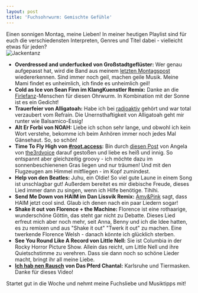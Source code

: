 ```yaml
---
layout: post
title: 'Fuchsohrwurm: Gemischte Gefühle'
---
```


Einen sonnigen Montag, meine Lieben!
In meiner heutigen Playlist sind für euch die verschiedensten Interpreten, Genres und Titel dabei - vielleicht etwas für jeden?  
![Jackentanz](http://farm8.staticflickr.com/7440/13056655874_3fc428b0de_c.jpg)  
  
* **Overdressed and underfucked von Großstadtgeflüster:** Wer genau aufgepasst hat, wird die Band aus meinem [letzten Montagspost](http://fuchsgehtum.de/fuchsohrwurm-real-shit/) wiedererkennen. Sind immer noch geil, machen geile Musik. Meine Mami findet es unheimlich, ich finde es unheimlich geil!  
* **Cold as Ice von Sean Finn im KlangKuenstler Remix:** Danke an die [Firlefanz](https://www.facebook.com/FarbenfroherFirlefanz)-Menschen für diesen Ohrwurm. In Kombination mit der Sonne ist es ein Gedicht!  
* **Trauerfeier von Alligatoah:** Habe ich bei [radioaktiv](https://www.radioaktiv.org/) gehört und war total verzaubert vom Refrain. Die Unernsthaftigkeit von Alligatoah geht mir runter wie Balsamico-Essig!  
* **Alt Er Forbi von NOAH:** Liebe ich schon sehr lange, und obwohl ich kein Wort verstehe, bekomme ich beim Anhören immer noch jedes Mal Gänsehaut. So, so schön!  
* **Time To Fly High von [#root.access](https://soundcloud.com/rootaccess):** Bin durch [diesen Post](http://the3rdvoice.net/2014/03/stylight-tv-release-party.html) von Angela von [the3rdvoice](http://the3rdvoice.net/) darauf gestoßen und liebe es heiß und innig. So entspannt aber gleichzeitig groovy - ich möchte dazu im sonnenbeschienenen Gras liegen und nur träumen! Und mit den Flugzeugen am Himmel mitfliegen - im Kopf zumindest.  
* **Help von den Beatles:** Juhu, ein Oldie! So viel gute Laune in einem Song ist unschlagbar gut! Außerdem bereitet es mir diebische Freude, dieses Lied immer dann zu singen, wenn ich Hilfe benötige. Tihihi.  
* **Send Me Down von HAIM im Dan Lissvik Remix:** [Amy&Pink](http://www.amypink.com/de/) sagt, dass HAIM jetzt cool sind. Glaub ich denen nach ein paar Liedern sogar!  
* **Shake it out von Florence + the Machine:** Florence ist eine rothaarige, wunderschöne Göttin, das steht gar nicht zu Debatte. Dieses Lied erfreut mich aber noch mehr, seit Anna, Benny und ich die Idee hatten, es zu remixen und aus "Shake it out" "Twerk it out" zu machen. Eine twerkende Florence Welsh - danach könnte ich glücklich sterben.  
* **See You Round Like A Record von Little Nell:** Sie ist Columbia in der Rocky Horror Picture Show. Allein das reicht, um Little Nell und ihre Quietschstimme zu verehren. Dass sie dann noch so schöne Lieder macht, bringt ihr all meine Liebe.  
* **[Ich hab nen Rausch](http://www.youtube.com/watch?v=US59X1-rVTs&feature=youtu.be) von Das Pferd Chantal:** Karlsruhe und Tiermasken. Danke für dieses Video!  

Startet gut in die Woche und nehmt meine Fuchsliebe und Musiktipps mit!
